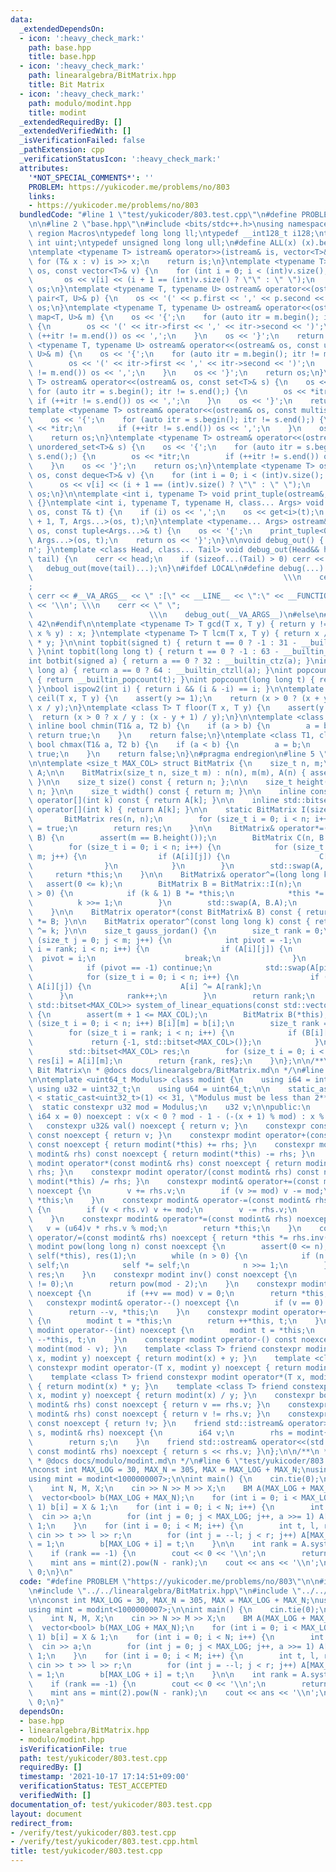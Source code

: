 ```yaml
---
data:
  _extendedDependsOn:
  - icon: ':heavy_check_mark:'
    path: base.hpp
    title: base.hpp
  - icon: ':heavy_check_mark:'
    path: linearalgebra/BitMatrix.hpp
    title: Bit Matrix
  - icon: ':heavy_check_mark:'
    path: modulo/modint.hpp
    title: modint
  _extendedRequiredBy: []
  _extendedVerifiedWith: []
  _isVerificationFailed: false
  _pathExtension: cpp
  _verificationStatusIcon: ':heavy_check_mark:'
  attributes:
    '*NOT_SPECIAL_COMMENTS*': ''
    PROBLEM: https://yukicoder.me/problems/no/803
    links:
    - https://yukicoder.me/problems/no/803
  bundledCode: "#line 1 \"test/yukicoder/803.test.cpp\"\n#define PROBLEM \"https://yukicoder.me/problems/no/803\"\
    \n\n#line 2 \"base.hpp\"\n#include <bits/stdc++.h>\nusing namespace std;\n#pragma\
    \ region Macros\ntypedef long long ll;\ntypedef __int128_t i128;\ntypedef unsigned\
    \ int uint;\ntypedef unsigned long long ull;\n#define ALL(x) (x).begin(), (x).end()\n\
    \ntemplate <typename T> istream& operator>>(istream& is, vector<T>& v) {\n   \
    \ for (T& x : v) is >> x;\n    return is;\n}\ntemplate <typename T> ostream& operator<<(ostream&\
    \ os, const vector<T>& v) {\n    for (int i = 0; i < (int)v.size(); i++) {\n \
    \       os << v[i] << (i + 1 == (int)v.size() ? \"\" : \" \");\n    }\n    return\
    \ os;\n}\ntemplate <typename T, typename U> ostream& operator<<(ostream& os, const\
    \ pair<T, U>& p) {\n    os << '(' << p.first << ',' << p.second << ')';\n    return\
    \ os;\n}\ntemplate <typename T, typename U> ostream& operator<<(ostream& os, const\
    \ map<T, U>& m) {\n    os << '{';\n    for (auto itr = m.begin(); itr != m.end();)\
    \ {\n        os << '(' << itr->first << ',' << itr->second << ')';\n        if\
    \ (++itr != m.end()) os << ',';\n    }\n    os << '}';\n    return os;\n}\ntemplate\
    \ <typename T, typename U> ostream& operator<<(ostream& os, const unordered_map<T,\
    \ U>& m) {\n    os << '{';\n    for (auto itr = m.begin(); itr != m.end();) {\n\
    \        os << '(' << itr->first << ',' << itr->second << ')';\n        if (++itr\
    \ != m.end()) os << ',';\n    }\n    os << '}';\n    return os;\n}\ntemplate <typename\
    \ T> ostream& operator<<(ostream& os, const set<T>& s) {\n    os << '{';\n   \
    \ for (auto itr = s.begin(); itr != s.end();) {\n        os << *itr;\n       \
    \ if (++itr != s.end()) os << ',';\n    }\n    os << '}';\n    return os;\n}\n\
    template <typename T> ostream& operator<<(ostream& os, const multiset<T>& s) {\n\
    \    os << '{';\n    for (auto itr = s.begin(); itr != s.end();) {\n        os\
    \ << *itr;\n        if (++itr != s.end()) os << ',';\n    }\n    os << '}';\n\
    \    return os;\n}\ntemplate <typename T> ostream& operator<<(ostream& os, const\
    \ unordered_set<T>& s) {\n    os << '{';\n    for (auto itr = s.begin(); itr !=\
    \ s.end();) {\n        os << *itr;\n        if (++itr != s.end()) os << ',';\n\
    \    }\n    os << '}';\n    return os;\n}\ntemplate <typename T> ostream& operator<<(ostream&\
    \ os, const deque<T>& v) {\n    for (int i = 0; i < (int)v.size(); i++) {\n  \
    \      os << v[i] << (i + 1 == (int)v.size() ? \"\" : \" \");\n    }\n    return\
    \ os;\n}\n\ntemplate <int i, typename T> void print_tuple(ostream&, const T&)\
    \ {}\ntemplate <int i, typename T, typename H, class... Args> void print_tuple(ostream&\
    \ os, const T& t) {\n    if (i) os << ',';\n    os << get<i>(t);\n    print_tuple<i\
    \ + 1, T, Args...>(os, t);\n}\ntemplate <typename... Args> ostream& operator<<(ostream&\
    \ os, const tuple<Args...>& t) {\n    os << '{';\n    print_tuple<0, tuple<Args...>,\
    \ Args...>(os, t);\n    return os << '}';\n}\n\nvoid debug_out() { cerr << '\\\
    n'; }\ntemplate <class Head, class... Tail> void debug_out(Head&& head, Tail&&...\
    \ tail) {\n    cerr << head;\n    if (sizeof...(Tail) > 0) cerr << \", \";\n \
    \   debug_out(move(tail)...);\n}\n#ifdef LOCAL\n#define debug(...)           \
    \                                                        \\\n    cerr << \" \"\
    ;                                                                     \\\n   \
    \ cerr << #__VA_ARGS__ << \" :[\" << __LINE__ << \":\" << __FUNCTION__ << \"]\"\
    \ << '\\n'; \\\n    cerr << \" \";                                           \
    \                          \\\n    debug_out(__VA_ARGS__)\n#else\n#define debug(...)\
    \ 42\n#endif\n\ntemplate <typename T> T gcd(T x, T y) { return y != 0 ? gcd(y,\
    \ x % y) : x; }\ntemplate <typename T> T lcm(T x, T y) { return x / gcd(x, y)\
    \ * y; }\n\nint topbit(signed t) { return t == 0 ? -1 : 31 - __builtin_clz(t);\
    \ }\nint topbit(long long t) { return t == 0 ? -1 : 63 - __builtin_clzll(t); }\n\
    int botbit(signed a) { return a == 0 ? 32 : __builtin_ctz(a); }\nint botbit(long\
    \ long a) { return a == 0 ? 64 : __builtin_ctzll(a); }\nint popcount(signed t)\
    \ { return __builtin_popcount(t); }\nint popcount(long long t) { return __builtin_popcountll(t);\
    \ }\nbool ispow2(int i) { return i && (i & -i) == i; }\n\ntemplate <class T> T\
    \ ceil(T x, T y) {\n    assert(y >= 1);\n    return (x > 0 ? (x + y - 1) / y :\
    \ x / y);\n}\ntemplate <class T> T floor(T x, T y) {\n    assert(y >= 1);\n  \
    \  return (x > 0 ? x / y : (x - y + 1) / y);\n}\n\ntemplate <class T1, class T2>\
    \ inline bool chmin(T1& a, T2 b) {\n    if (a > b) {\n        a = b;\n       \
    \ return true;\n    }\n    return false;\n}\ntemplate <class T1, class T2> inline\
    \ bool chmax(T1& a, T2 b) {\n    if (a < b) {\n        a = b;\n        return\
    \ true;\n    }\n    return false;\n}\n#pragma endregion\n#line 5 \"linearalgebra/BitMatrix.hpp\"\
    \n\ntemplate <size_t MAX_COL> struct BitMatrix {\n    size_t n, m;\n    std::vector<std::bitset<MAX_COL>>\
    \ A;\n\n    BitMatrix(size_t n, size_t m) : n(n), m(m), A(n) { assert(m <= MAX_COL);\
    \ }\n\n    size_t size() const { return n; };\n\n    size_t height() const { return\
    \ n; }\n\n    size_t width() const { return m; }\n\n    inline const std::bitset<MAX_COL>&\
    \ operator[](int k) const { return A[k]; }\n\n    inline std::bitset<MAX_COL>&\
    \ operator[](int k) { return A[k]; }\n\n    static BitMatrix I(size_t n) {\n \
    \       BitMatrix res(n, n);\n        for (size_t i = 0; i < n; i++) res[i][i]\
    \ = true;\n        return res;\n    }\n\n    BitMatrix& operator*=(const BitMatrix&\
    \ B) {\n        assert(m == B.height());\n        BitMatrix C(n, B.width());\n\
    \        for (size_t i = 0; i < n; i++) {\n            for (size_t j = 0; j <\
    \ m; j++) {\n                if (A[i][j]) {\n                    C[i] |= B[j];\n\
    \                }\n            }\n        }\n        std::swap(A, C.A);\n   \
    \     return *this;\n    }\n\n    BitMatrix& operator^=(long long k) {\n     \
    \   assert(0 <= k);\n        BitMatrix B = BitMatrix::I(n);\n        while (k\
    \ > 0) {\n            if (k & 1) B *= *this;\n            *this *= *this;\n  \
    \          k >>= 1;\n        }\n        std::swap(A, B.A);\n        return *this;\n\
    \    }\n\n    BitMatrix operator*(const BitMatrix& B) const { return BitMatrix(*this)\
    \ *= B; }\n\n    BitMatrix operator^(const long long k) const { return BitMatrix(*this)\
    \ ^= k; }\n\n    size_t gauss_jordan() {\n        size_t rank = 0;\n        for\
    \ (size_t j = 0; j < m; j++) {\n            int pivot = -1;\n            for (size_t\
    \ i = rank; i < n; i++) {\n                if (A[i][j]) {\n                  \
    \  pivot = i;\n                    break;\n                }\n            }\n\
    \            if (pivot == -1) continue;\n            std::swap(A[pivot], A[rank]);\n\
    \            for (size_t i = 0; i < n; i++) {\n                if (i != rank and\
    \ A[i][j]) {\n                    A[i] ^= A[rank];\n                }\n      \
    \      }\n            rank++;\n        }\n        return rank;\n    }\n\n    std::pair<int,\
    \ std::bitset<MAX_COL>> system_of_linear_equations(const std::vector<bool>& b)\
    \ {\n        assert(m + 1 <= MAX_COL);\n        BitMatrix B(*this);\n        for\
    \ (size_t i = 0; i < n; i++) B[i][m] = b[i];\n        size_t rank = B.gauss_jordan();\n\
    \        for (size_t i = rank; i < n; i++) {\n            if (B[i][m]) {\n   \
    \             return {-1, std::bitset<MAX_COL>()};\n            }\n        }\n\
    \        std::bitset<MAX_COL> res;\n        for (size_t i = 0; i < rank; i++)\
    \ res[i] = A[i][m];\n        return {rank, res};\n    }\n};\n\n/**\n * @brief\
    \ Bit Matrix\n * @docs docs/linearalgebra/BitMatrix.md\n */\n#line 5 \"modulo/modint.hpp\"\
    \n\ntemplate <uint64_t Modulus> class modint {\n    using i64 = int64_t;\n   \
    \ using u32 = uint32_t;\n    using u64 = uint64_t;\n\n    static_assert(Modulus\
    \ < static_cast<uint32_t>(1) << 31, \"Modulus must be less than 2**31\");\n  \
    \  static constexpr u32 mod = Modulus;\n    u32 v;\n\npublic:\n    constexpr modint(const\
    \ i64 x = 0) noexcept : v(x < 0 ? mod - 1 - (-(x + 1) % mod) : x % mod) {}\n \
    \   constexpr u32& val() noexcept { return v; }\n    constexpr const u32& val()\
    \ const noexcept { return v; }\n    constexpr modint operator+(const modint& rhs)\
    \ const noexcept { return modint(*this) += rhs; }\n    constexpr modint operator-(const\
    \ modint& rhs) const noexcept { return modint(*this) -= rhs; }\n    constexpr\
    \ modint operator*(const modint& rhs) const noexcept { return modint(*this) *=\
    \ rhs; }\n    constexpr modint operator/(const modint& rhs) const noexcept { return\
    \ modint(*this) /= rhs; }\n    constexpr modint& operator+=(const modint& rhs)\
    \ noexcept {\n        v += rhs.v;\n        if (v >= mod) v -= mod;\n        return\
    \ *this;\n    }\n    constexpr modint& operator-=(const modint& rhs) noexcept\
    \ {\n        if (v < rhs.v) v += mod;\n        v -= rhs.v;\n        return *this;\n\
    \    }\n    constexpr modint& operator*=(const modint& rhs) noexcept {\n     \
    \   v = (u64)v * rhs.v % mod;\n        return *this;\n    }\n    constexpr modint&\
    \ operator/=(const modint& rhs) noexcept { return *this *= rhs.inv(); }\n    constexpr\
    \ modint pow(long long n) const noexcept {\n        assert(0 <= n);\n        modint\
    \ self(*this), res(1);\n        while (n > 0) {\n            if (n & 1) res *=\
    \ self;\n            self *= self;\n            n >>= 1;\n        }\n        return\
    \ res;\n    }\n    constexpr modint inv() const noexcept {\n        assert(*this\
    \ != 0);\n        return pow(mod - 2);\n    }\n    constexpr modint& operator++()\
    \ noexcept {\n        if (++v == mod) v = 0;\n        return *this;\n    }\n \
    \   constexpr modint& operator--() noexcept {\n        if (v == 0) v = mod;\n\
    \        return --v, *this;\n    }\n    constexpr modint operator++(int) noexcept\
    \ {\n        modint t = *this;\n        return ++*this, t;\n    }\n    constexpr\
    \ modint operator--(int) noexcept {\n        modint t = *this;\n        return\
    \ --*this, t;\n    }\n    constexpr modint operator-() const noexcept { return\
    \ modint(mod - v); }\n    template <class T> friend constexpr modint operator+(T\
    \ x, modint y) noexcept { return modint(x) + y; }\n    template <class T> friend\
    \ constexpr modint operator-(T x, modint y) noexcept { return modint(x) - y; }\n\
    \    template <class T> friend constexpr modint operator*(T x, modint y) noexcept\
    \ { return modint(x) * y; }\n    template <class T> friend constexpr modint operator/(T\
    \ x, modint y) noexcept { return modint(x) / y; }\n    constexpr bool operator==(const\
    \ modint& rhs) const noexcept { return v == rhs.v; }\n    constexpr bool operator!=(const\
    \ modint& rhs) const noexcept { return v != rhs.v; }\n    constexpr bool operator!()\
    \ const noexcept { return !v; }\n    friend std::istream& operator>>(std::istream&\
    \ s, modint& rhs) noexcept {\n        i64 v;\n        rhs = modint{(s >> v, v)};\n\
    \        return s;\n    }\n    friend std::ostream& operator<<(std::ostream& s,\
    \ const modint& rhs) noexcept { return s << rhs.v; }\n};\n\n/**\n * @brief modint\n\
    \ * @docs docs/modulo/modint.md\n */\n#line 6 \"test/yukicoder/803.test.cpp\"\n\
    \nconst int MAX_LOG = 30, MAX_N = 305, MAX = MAX_LOG + MAX_N;\nusing BM = BitMatrix<MAX_N>;\n\
    using mint = modint<1000000007>;\n\nint main() {\n    cin.tie(0);\n    ios::sync_with_stdio(false);\n\
    \    int N, M, X;\n    cin >> N >> M >> X;\n    BM A(MAX_LOG + MAX_N, N);\n  \
    \  vector<bool> b(MAX_LOG + MAX_N);\n    for (int i = 0; i < MAX_LOG; i++, X >>=\
    \ 1) b[i] = X & 1;\n    for (int i = 0; i < N; i++) {\n        int a;\n      \
    \  cin >> a;\n        for (int j = 0; j < MAX_LOG; j++, a >>= 1) A[j][i] = a &\
    \ 1;\n    }\n    for (int i = 0; i < M; i++) {\n        int t, l, r;\n       \
    \ cin >> t >> l >> r;\n        for (int j = --l; j < r; j++) A[MAX_LOG + i][j]\
    \ = 1;\n        b[MAX_LOG + i] = t;\n    }\n\n    int rank = A.system_of_linear_equations(b).first;\n\
    \    if (rank == -1) {\n        cout << 0 << '\\n';\n        return 0;\n    }\n\
    \    mint ans = mint(2).pow(N - rank);\n    cout << ans << '\\n';\n    return\
    \ 0;\n}\n"
  code: "#define PROBLEM \"https://yukicoder.me/problems/no/803\"\n\n#include \"../../base.hpp\"\
    \n#include \"../../linearalgebra/BitMatrix.hpp\"\n#include \"../../modulo/modint.hpp\"\
    \n\nconst int MAX_LOG = 30, MAX_N = 305, MAX = MAX_LOG + MAX_N;\nusing BM = BitMatrix<MAX_N>;\n\
    using mint = modint<1000000007>;\n\nint main() {\n    cin.tie(0);\n    ios::sync_with_stdio(false);\n\
    \    int N, M, X;\n    cin >> N >> M >> X;\n    BM A(MAX_LOG + MAX_N, N);\n  \
    \  vector<bool> b(MAX_LOG + MAX_N);\n    for (int i = 0; i < MAX_LOG; i++, X >>=\
    \ 1) b[i] = X & 1;\n    for (int i = 0; i < N; i++) {\n        int a;\n      \
    \  cin >> a;\n        for (int j = 0; j < MAX_LOG; j++, a >>= 1) A[j][i] = a &\
    \ 1;\n    }\n    for (int i = 0; i < M; i++) {\n        int t, l, r;\n       \
    \ cin >> t >> l >> r;\n        for (int j = --l; j < r; j++) A[MAX_LOG + i][j]\
    \ = 1;\n        b[MAX_LOG + i] = t;\n    }\n\n    int rank = A.system_of_linear_equations(b).first;\n\
    \    if (rank == -1) {\n        cout << 0 << '\\n';\n        return 0;\n    }\n\
    \    mint ans = mint(2).pow(N - rank);\n    cout << ans << '\\n';\n    return\
    \ 0;\n}"
  dependsOn:
  - base.hpp
  - linearalgebra/BitMatrix.hpp
  - modulo/modint.hpp
  isVerificationFile: true
  path: test/yukicoder/803.test.cpp
  requiredBy: []
  timestamp: '2021-10-17 17:14:51+09:00'
  verificationStatus: TEST_ACCEPTED
  verifiedWith: []
documentation_of: test/yukicoder/803.test.cpp
layout: document
redirect_from:
- /verify/test/yukicoder/803.test.cpp
- /verify/test/yukicoder/803.test.cpp.html
title: test/yukicoder/803.test.cpp
---
```

